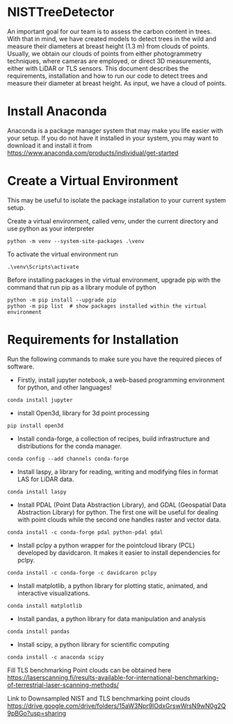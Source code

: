 # NISTTreeDetector

An important goal for our team is to assess the carbon content in trees. With that  in mind, we have created models to detect trees in the wild and measure their diameters at breast height (1.3 m) from clouds of points. Usually, we obtain our clouds of points from either photogrammetry techniques, where cameras are employed, or direct 3D measurements, either with LiDAR or TLS sensors.  This document describes the requirements, installation and how to run our code to detect trees and measure their diameter at breast height. As input, we have a cloud of points.


# Install Anaconda
Anaconda is a package manager system that may make you life easier with your setup. If you do not have it installed in your system, you may want to download it and install it from https://www.anaconda.com/products/individual/get-started



# Create a Virtual Environment

This may be useful to isolate the package installation to your current system setup.

Create a virtual environment, called venv, under the current directory and use python as your interpreter

```
python -m venv --system-site-packages .\venv
```

To activate the virtual environment run
```
.\venv\Scripts\activate
```

Before installing packages in the virtual environment, upgrade pip with the command that run pip as a library module of python

```
python -m pip install --upgrade pip 
python -m pip list  # show packages installed within the virtual environment

```





# Requirements for Installation

Run the following commands to make sure you have the required pieces of software.

* Firstly, install jupyter notebook, a web-based programming environment for python, and other languages!
```
conda install jupyter
```

* install Open3d, library for 3d point processing
```
pip install open3d
```

* Install conda-forge, a collection of recipes, build infrastructure and distributions for the conda manager.
```
conda config --add channels conda-forge
```
* Install laspy, a library for reading, writing and modifying files in format LAS for LiDAR data.
```
conda install laspy
```
 * Install PDAL (Point Data Abstraction Library), and GDAL (Geospatial Data Abstraction Library) for python. The first one will be useful for dealing with point clouds while the second one handles raster and vector data.
 ```
conda install -c conda-forge pdal python-pdal gdal
```
 * Install pclpy a python wrapper for the pointcloud library (PCL) developed by davidcaron. It makes it easier to install dependencies for pclpy.
```
conda install -c conda-forge -c davidcaron pclpy
```
* Install matplotlib, a python library for plotting static, animated, and interactive visualizations. 
```
conda install matplotlib
```
* Install pandas, a python library for data manipulation and analysis 
```
conda install pandas
```
* Install scipy, a python library for scientific computing 
```
conda install -c anaconda scipy
```

Fill TLS benchmarking Point clouds can be obtained here
https://laserscanning.fi/results-available-for-international-benchmarking-of-terrestrial-laser-scanning-methods/

Link to Downsampled NIST and TLS benchmarking point clouds
https://drive.google.com/drive/folders/15aW3Npr9lOdxGrswWrsN9wN0g2Q9pBGo?usp=sharing

